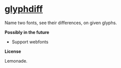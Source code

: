 # [glyphdiff](http://yuki.rocks/glyphdiff/)

Name two fonts, see their differences, on given glyphs.

**Possibly in the future**

- Support webfonts

**License**

Lemonade.
